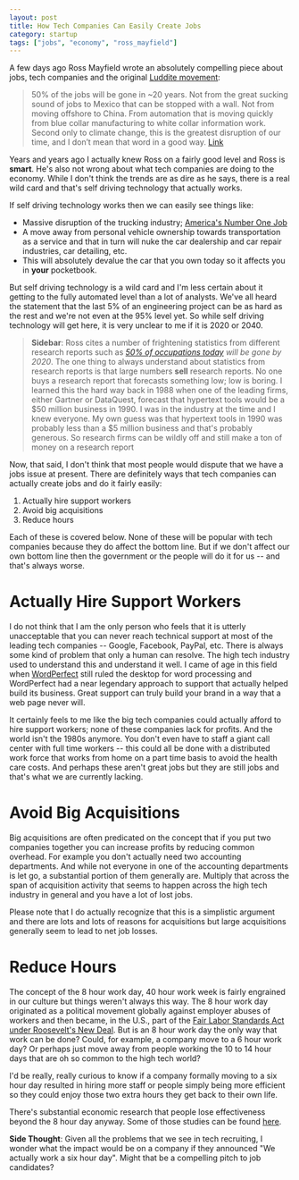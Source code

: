 ```yaml
---
layout: post
title: How Tech Companies Can Easily Create Jobs
category: startup
tags: ["jobs", "economy", "ross_mayfield"]
---
```

A few days ago Ross Mayfield wrote an absolutely compelling piece about jobs, tech companies and the original [Luddite movement](https://en.wikipedia.org/wiki/Luddite):

> 50% of the jobs will be gone in ~20 years. Not from the great sucking sound of jobs to Mexico that can be stopped with a wall. Not from moving offshore to China. From automation that is moving quickly from blue collar manufacturing to white collar information work. Second only to climate change, this is the greatest disruption of our time, and I don’t mean that word in a good way. [Link](https://shift.newco.co/the-coming-tech-backlash-82b22e0c1198)

Years and years ago I actually knew Ross on a fairly good level and Ross is **smart**.  He's also not wrong about what tech companies are doing to the economy.  While I don't think the trends are as dire as he says, there is a real wild card and that's self driving technology that actually works.

If self driving technology works then we can easily see things like:

* Massive disruption of the trucking industry; [America's Number One Job](http://www.marketwatch.com/story/keep-on-truckin-in-a-majority-of-states-its-the-most-popular-job-2015-02-09)
* A move away from personal vehicle ownership towards transportation as a service and that in turn will nuke the car dealership and car repair industries, car detailing, etc.  
* This will absolutely devalue the car that you own today so it affects you in **your** pocketbook.

But self driving technology is a wild card and I'm less certain about it getting to the fully automated level than a lot of analysts.  We've all heard the statement that the last 5% of an engineering project can be as hard as the rest and we're not even at the 95% level yet.  So while self driving technology will get here, it is very unclear to me if it is 2020 or 2040.

> **Sidebar**: Ross cites a number of frightening statistics from different research reports such as  *[50% of occupations today](http://www.cbre.com/research-and-reports/future-of-work) will be gone by 2020*.  The one thing to always understand about statistics from research reports is that large numbers **sell** research reports.  No one buys a research report that forecasts something low; low is boring.  I learned this the hard way back in 1988 when one of the leading firms, either Gartner or DataQuest, forecast that hypertext tools would be a $50 million business in 1990.  I was in the industry at the time and I knew everyone.  My own guess was that hypertext tools in 1990 was probably less than a $5 million business and that's probably generous.  So research firms can be wildly off and still make a ton of money on a research report

Now, that said, I don't think that most people would dispute that we have a jobs issue at present.  There are definitely ways that tech companies can actually create jobs and do it fairly easily:

1.  Actually hire support workers
2.  Avoid big acquisitions
3.  Reduce hours

Each of these is covered below.  None of these will be popular with tech companies because they do affect the bottom line.  But if we don't affect our own bottom line then the government or the people will do it for us -- and that's always worse.

# Actually Hire Support Workers

I do not think that I am the only person who feels that it is utterly unacceptable that you can never reach technical support at most of the leading tech companies -- Google, Facebook, PayPal, etc.  There is always some kind of problem that only a human can resolve.  The high tech industry used to understand this and understand it well.  I came of age in this field when [WordPerfect](https://en.wikipedia.org/wiki/WordPerfect) still ruled the desktop for word processing and WordPerfect had a near legendary approach to support that actually helped build its business.  Great support can truly build your brand in a way that a web page never will.

It certainly feels to me like the big tech companies could actually afford to hire support workers; none of these companies lack for profits.  And the world isn't the 1980s anymore.  You don't even have to staff a giant call center with full time workers -- this could all be done with a distributed work force that works from home on a part time basis to avoid the health care costs.  And perhaps these aren't great jobs but they are still jobs and that's what we are currently lacking.

# Avoid Big Acquisitions

Big acquisitions are often predicated on the concept that if you put two companies together you can increase profits by reducing common overhead.  For example you don't actually need two accounting departments.  And while not everyone in one of the accounting departments is let go, a substantial portion of them generally are.  Multiply that across the span of acquisition activity that seems to happen across the high tech industry in general and you have a lot of lost jobs.

Please note that I do actually recognize that this is a simplistic argument and there are lots and lots of reasons for acquisitions but large acquisitions generally seem to lead to net job losses.

# Reduce Hours

The concept of the 8 hour work day, 40 hour work week is fairly engrained in our culture but things weren't always this way.  The 8 hour work day originated as a political movement globally against employer abuses of workers and then became, in the U.S., part of the [Fair Labor Standards Act under Roosevelt's New Deal](https://en.wikipedia.org/wiki/Eight-hour_day#North_America). But is an 8 hour work day the only way that work can be done?  Could, for example, a company move to a 6 hour work day?  Or perhaps just move away from people working the 10 to 14 hour days that are oh so common to the high tech world?

I'd be really, really curious to know if a company formally moving to a six hour day resulted in hiring more staff or people simply being more efficient so they could enjoy those two extra hours they get back to their own life.

There's substantial economic research that people lose effectiveness beyond the 8 hour day anyway.  Some of those studies can be found [here](https://hn.algolia.com/?query=8%20hour%20day&sort=byPopularity&prefix&page=0&dateRange=all&type=story).

**Side Thought**: Given all the problems that we see in tech recruiting, I wonder what the impact would be on a company if they announced "We actually work a six hour day".  Might that be a compelling pitch to job candidates?

